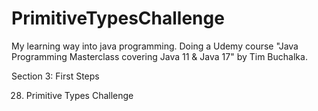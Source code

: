 # PrimitiveTypesChallenge
My learning way into java programming. Doing a Udemy course "Java Programming Masterclass covering Java 11 & Java 17" by Tim Buchalka.

Section 3: First Steps

28. Primitive Types Challenge

